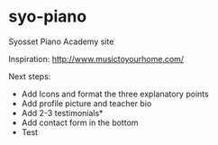 # syo-piano
Syosset Piano Academy site

Inspiration: http://www.musictoyourhome.com/

Next steps:
* Add Icons and format the three explanatory points
* Add profile picture and teacher bio
* Add 2-3 testimonials*
* Add contact form in the bottom
* Test
